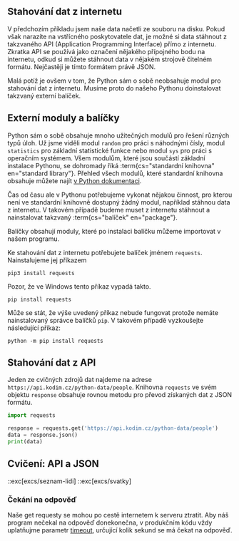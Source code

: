 ## Stahování dat z internetu

V předchozím příkladu jsem naše data načetli ze souboru na disku. Pokud však narazíte na vstřícného poskytovatele dat, je možné si data stáhnout z takzvaného API (Application Programming Interface) přímo z internetu. Zkratka API se používá jako označení nějakého přípojného bodu na internetu, odkud si můžete stáhnout data v nějakém strojově čitelném formátu. Nejčastěji je tímto formátem právě JSON.

Malá potíž je ovšem v tom, že Python sám o sobě neobsahuje modul pro stahování dat z internetu. Musíme proto do našeho Pythonu doinstalovat takzvaný externí balíček.

## Externí moduly a balíčky

Python sám o sobě obsahuje mnoho užitečných modulů pro řešení různých typů úloh. Už jsme viděli modul `random` pro práci s náhodnými čísly, modul `statistics` pro základní statistické funkce nebo modul `sys` pro práci s operačním systémem. Všem modulům, které jsou součástí základní instalace Pythonu, se dohromady říká :term{cs="standardní knihovna" en="standard library"}. Přehled všech modulů, které standardní knihovna obsahuje můžete najít [v Python dokumentaci](https://docs.python.org/3/library/).

Čas od času ale v Pythonu potřebujeme vykonat nějakou činnost, pro kterou není ve standardní knihovně dostupný žádný modul, například stáhnou data z internetu. V takovém případě budeme muset z internetu stáhnout a nainstalovat takzvaný :term{cs="balíček" en="package"}.

Balíčky obsahují moduly, které po instalaci balíčku můžeme importovat v našem programu.

Ke stahování dat z internetu potřebujete balíček jménem `requests`. Nainstalujeme jej příkazem

```shell
pip3 install requests
```

Pozor, že ve Windows tento příkaz vypadá takto.

```shell
pip install requests
```

Může se stát, že výše uvedený příkaz nebude fungovat protože nemáte nainstalovaný správce balíčků `pip`. V takovém případě vyzkoušejte následující příkaz:

```shell
python -m pip install requests
```

## Stahování dat z API

Jeden ze cvičných zdrojů dat najdeme na adrese `https://api.kodim.cz/python-data/people`. Knihovna `requests` ve svém objektu `response` obsahuje rovnou metodu pro převod získaných dat z JSON formátu.

```py
import requests

response = requests.get('https://api.kodim.cz/python-data/people')
data = response.json()
print(data)
```

## Cvičení: API a JSON
::exc[excs/seznam-lidi]
::exc[excs/svatky]


### Čekání na odpověď

Naše get requesty se mohou po cestě internetem k serveru ztratit. Aby náš program nečekal na odpověď donekonečna, v produkčním kódu vždy uplatňujme parametr [timeout](https://requests.readthedocs.io/en/latest/user/advanced/#timeouts), určující kolik sekund se má čekat na odpověď.
